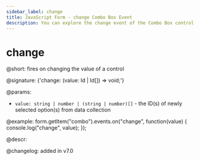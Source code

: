 ```yaml
---
sidebar_label: change
title: JavaScript Form - change Combo Box Event 
description: You can explore the change event of the Combo Box control of Form in the documentation of the DHTMLX JavaScript UI library. Browse developer guides and API reference, try out code examples and live demos, and download a free 30-day evaluation version of DHTMLX Suite.
---
```


# change

@short: fires on changing the value of a control

@signature: {'change: (value: Id | Id[]) => void;'}

@params:
- `value: string | number | (string | number)[]` - the ID(s) of newly selected option(s) from data collection

@example:
form.getItem("combo").events.on("change", function(value) {
    console.log("change", value);
});

@descr:

@changelog: added in v7.0
